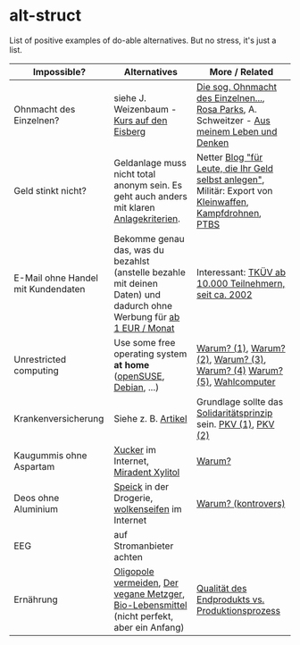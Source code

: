 alt-struct
==========

List of positive examples of do-able alternatives. But no stress, it's just a list.

| Impossible?  | Alternatives | More / Related |
| -----------  | ------------ | -------------- |
| Ohnmacht des Einzelnen? | siehe J. Weizenbaum - [Kurs auf den Eisberg](http://www.zvab.com/advancedSearch.do?title=%22Kurs+auf+den+Eisberg%22) | [Die sog. Ohnmacht des Einzelnen...](https://ohneamazon.wordpress.com/2014/01/31/die-sogenannte-ohnmacht-des-einzelnen-ist-vielleicht-die-gefahrlichste-illusion-die-ein-mensch-haben-kann/), [Rosa Parks](https://de.wikipedia.org/wiki/Rosa_Parks), A. Schweitzer - [Aus meinem Leben und Denken](http://www.fischerverlage.de/buch/aus_meinem_leben_und_denken/9783596128761) |
| Geld stinkt nicht? | Geldanlage muss nicht total anonym sein. Es geht auch anders mit klaren [Anlagekriterien](https://www.gls.de/privatkunden/ueber-die-gls-bank/arbeitsweisen/anlage-und-finanzierungsgrundsaetze/). | Netter [Blog "für Leute, die Ihr Geld selbst anlegen"](http://www.finanzwesir.com/), Militär: Export von [Kleinwaffen](http://sicherheitspolitik.bpb.de/konventionelle-waffen/hintergrundtexte-m5/kleinwaffen-die-wahren-massenvernichtungswaffen), [Kampfdrohnen](https://daserste.ndr.de/panorama/aktuell/drohnen115.html), [PTBS](http://de.wikipedia.org/wiki/Posttraumatische_Belastungsst%C3%B6rung) |
| E-Mail ohne Handel mit Kundendaten | Bekomme genau das, was du bezahlst (anstelle bezahle mit deinen Daten) und dadurch ohne Werbung für [ab 1 EUR / Monat](https://posteo.de) | Interessant: [TKÜV ab 10.000 Teilnehmern, seit ca. 2002](https://de.wikipedia.org/wiki/Telekommunikations-%C3%9Cberwachungsverordnung)    |
| Unrestricted computing | Use some free operating system **at home** ([openSUSE](https://www.opensuse.org/), [Debian](http://www.oreilly.com/openbook/debian/book/ch01_01.html), ...) | [Warum? (1)](http://de.wikipedia.org/wiki/George_Orwell), [Warum? (2)](https://www.google.de/search?q=microsoft+und+nsa&ie=utf-8&oe=utf-8&gws_rd=cr&ei=JxRCVcOOK5TiasGYgVA#q=microsoft+und+nsa), [Warum? (3)](http://de.wikipedia.org/wiki/1984_%28Roman%29), [Warum? (4)](http://de.wikipedia.org/wiki/%C3%9Cberwachungsstaat) [Warum? (5)](https://de.wikipedia.org/wiki/Electronic_Frontier_Foundation), [Wahlcomputer](http://wahlcomputer.ccc.de/) |
| Krankenversicherung | Siehe z. B. [Artikel](http://www.versicherungsbote.de/id/4801462/Techniker-Krankenkasse-Jens-Baas-Buergerversicherung) | Grundlage sollte das [Solidaritätsprinzip](https://de.wikipedia.org/wiki/Solidarit%C3%A4tsprinzip) sein. [PKV (1)](http://www.deutschlandradiokultur.de/private-krankenversicherung-rundum-sorglos-paket-oder.976.de.html?dram:article_id=303664), [PKV (2)](http://www.handelsblatt.com/finanzen/vorsorge/versicherung/private-krankenversicherung-was-ihnen-der-vertreter-nicht-sagt/7754958.html) |
| Kaugummis ohne Aspartam | [Xucker](https://www.xucker.de/) im Internet, [Miradent Xylitol](http://www.miradent.de/produkte/xylitol_chewing_gum.php)  | [Warum?](https://de.wikipedia.org/wiki/Aspartam#Gesundheitsfragen) |
| Deos ohne Aluminium | [Speick](http://www.speick.de/en/) in der Drogerie, [wolkenseifen](http://www.wolkenseifen.de/) im Internet  | [Warum? (kontrovers)](https://de.wikipedia.org/wiki/Aluminium#Toxizit.C3.A4t) |
| EEG | auf Stromanbieter achten |  |
| Ernährung | [Oligopole vermeiden](http://www.handelsblatt.com/unternehmen/handel-konsumgueter/kartellamt-warnt-aldi-und-co-nutzen-marktmacht-aus/10748874.html), [Der vegane Metzger](http://biospahn-vegan.de/de/vegan-info?coID=11), [Bio-Lebensmittel](https://de.wikipedia.org/wiki/Bio-Lebensmittel) (nicht perfekt, aber ein Anfang) | [Qualität des Endprodukts vs. Produktionsprozess](http://www.supermarktmacht.de/preiskampf/) |
